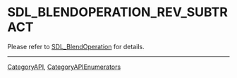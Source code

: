 # SDL_BLENDOPERATION_REV_SUBTRACT

Please refer to [SDL_BlendOperation](SDL_BlendOperation) for details.

----
[CategoryAPI](CategoryAPI), [CategoryAPIEnumerators](CategoryAPIEnumerators)


